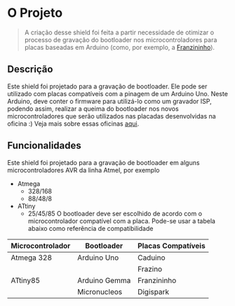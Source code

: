 # O Projeto

> A criação desse shield foi feita a partir necessidade de otimizar o processo de gravação do bootloader
nos microcontroladores para placas baseadas em Arduino (como, por exemplo, a [Franzininho](https://github.com/Franzininho)). 

## Descrição

Este shield foi projetado para a gravação de bootloader. Ele pode ser utilizado com placas compatíveis com a pinagem de um Arduino Uno.
Neste Arduino, deve conter o firmware para utilizá-lo como um gravador ISP, podendo assim, realizar a queima do bootloader nos novos microcontroladores que serão utilizados nas placadas desenvolvidas na oficina :) Veja mais sobre essas oficinas [aqui](http://www.oficinasculturais.org.br/). 

## Funcionalidades

Este shield foi projetado para a gravação de bootloader em alguns microcontroladores AVR da linha Atmel, por exemplo 
- Atmega 
  - 328/168
  - 88/48/8
- ATtiny
  - 25/45/85
 O bootloader deve ser escolhido de acordo com o microcontrolador compatível com a placa.
 Pode-se usar a tabela abaixo como referência de compatibilidade
 
| Microcontrolador  | Bootloader  | Placas Compatíveis  |
| --- | --- | --- |
| Atmega 328  | Arduino Uno   | Caduino     |
|             |               | Frazino     |
| ATtiny85    | Arduino Gemma | Franzininho |
|             | Micronucleos  | Digispark   | 
 
